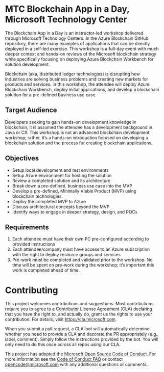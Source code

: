 # MTC Blockchain App in a Day, Microsoft Technology Center
The Blockchain App in a Day is an instructor-led workshop delivered through Microsoft Technology Centers. In the Azure Blockchain GitHub repository, there are many examples of applications that can be directly deployed in a self-led exercise.  This workshop is a full-day event with much deeper context and hands-on reviews of the Microsoft blockchain strategy while specifically focusing on deploying Azure Blockchain Workbench for solution development.

Blockchain (aka, distributed ledger technologies) is disrupting how industries are solving business problems and creating new markets for products and services. In this workshop, the attendee will deploy Azure Blockchain Workbench, deploy initial applications, and develop a blockchain solution for a pre-defined business use case.  
  
## Target Audience
Developers seeking to gain hands-on development knowledge in blockchain, it is assumed the attendee has a development background in Java or C#. This workshop is not an advanced blockchain development workshop; rather, it’s a hands-on introduction focused on developing a blockchain solution and the process for creating blockchain applications.
 
 ## Objectives
 
 <ul>
  <li> Setup local development and test environments </li>
  <li> Setup Azure environment for hosting the solution </li>
  <li> Review a completed solution and its architecture </li>
  <li> Break down a pre-defined, business use case into the MVP </li>
  <li> Develop a pre-defined, Minimally Viable Product (MVP) using blockchain technologies </li>
  <li> Deploy the completed MVP to Azure </li>
  <li> Discuss architectural concepts beyond the MVP </li>
  <li> Identify ways to engage in deeper strategy, design, and POCs </li>
 </ul>
    
 ## Requirements
  1. Each attendee must have their own PC pre-configured according to provided instructions
  2. Each attendee/company must have access to an Azure subscription with the right to deploy resource groups and services
  3. Pre-work must be completed and validated prior to the workshop. No time will be spent on pre-work during the workshop; it’s important this work is completed ahead of time.


# Contributing
This project welcomes contributions and suggestions. Most contributions require you to agree to a Contributor License Agreement (CLA) declaring that you have the right to, and actually do, grant us the rights to use your contribution. For details, visit https://cla.microsoft.com.

When you submit a pull request, a CLA-bot will automatically determine whether you need to provide a CLA and decorate the PR appropriately (e.g., label, comment). Simply follow the instructions provided by the bot. You will only need to do this once across all repos using our CLA.

This project has adopted the [Microsoft Open Source Code of Conduct](https://opensource.microsoft.com/codeofconduct/). For more information see the [Code of Conduct FAQ](https://opensource.microsoft.com/codeofconduct/faq/) or contact opencode@microsoft.com with any additional questions or comments.

